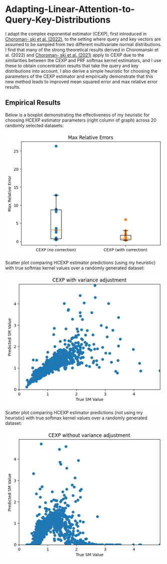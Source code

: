 # Adapting-Linear-Attention-to-Query-Key-Distributions

I adapt the complex exponential estimator (CEXP), first introduced in [Choroman-
ski et al. (2022)](https://arxiv.org/abs/2110.04367), to the setting where query and key vectors are assumed to be
sampled from two different multivariate normal distributions. I find that many of
the strong theoretical results derived in Choromanski et al. (2022) and [Choroman-
ski et al. (2021)](https://arxiv.org/abs/2009.14794) apply to CEXP due to the similarities between the CEXP and
PRF softmax kernel estimators, and I use these to obtain concentration results that
take the query and key distributions into account. I also derive a simple heuristic
for choosing the parameters of the CEXP estimator and empirically demonstrate
that this new method leads to improved mean squared error and max relative error
results.

## Empirical Results

Below is a boxplot demonstrating the effectiveness of my heuristic for choosing HCEXP estimator parameters (right column of graph) across 20 randomly selected datasets:

<img src="https://github.com/jblackwelder64/Adapting-Linear-Attention-to-Query-Key-Distributions/blob/main/download%20(10).png">

Scatter plot comparing HCEXP estimator predictions (using my heuristic) with true softmax kernel values over a randomly generated dataset:

<img src="https://github.com/jblackwelder64/Adapting-Linear-Attention-to-Query-Key-Distributions/blob/main/download%20(2).png">

Scatter plot comparing HCEXP estimator predictions (not using my heuristic) with true softmax kernel values over a randomly generated dataset:

<img src="https://github.com/jblackwelder64/Adapting-Linear-Attention-to-Query-Key-Distributions/blob/main/download%20(1).png">
